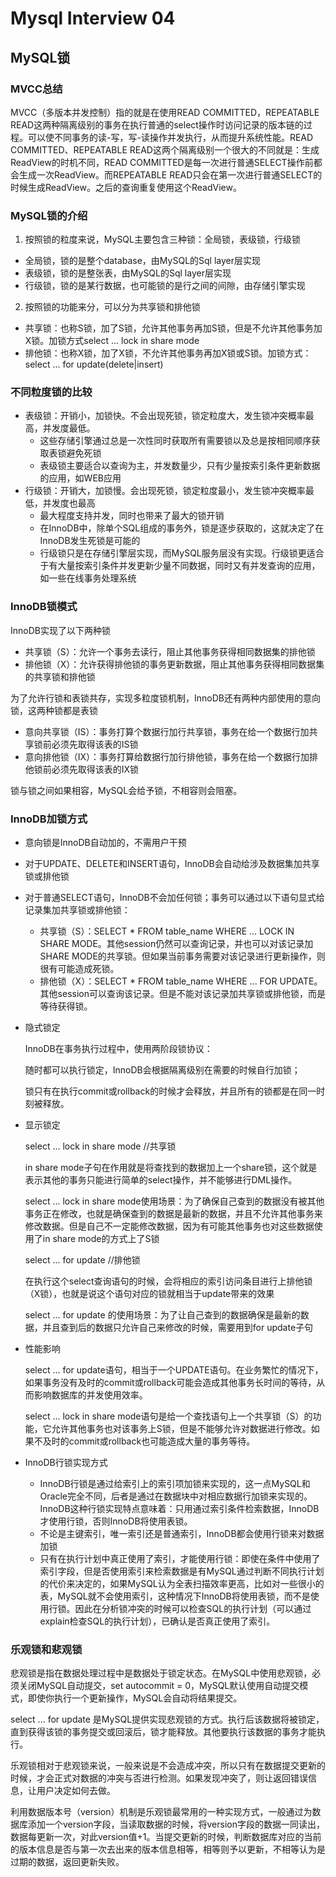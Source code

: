 # Mysql Interview 04

<!--more-->
## MySQL锁
### MVCC总结
MVCC（多版本并发控制）指的就是在使用READ COMMITTED，REPEATABLE READ这两种隔离级别的事务在执行普通的select操作时访问记录的版本链的过程。可以使不同事务的读-写，写-读操作并发执行，从而提升系统性能。READ COMMITTED、REPEATABLE READ这两个隔离级别一个很大的不同就是：生成ReadView的时机不同，READ COMMITTED是每一次进行普通SELECT操作前都会生成一次ReadView。而REPEATABLE READ只会在第一次进行普通SELECT的时候生成ReadView。之后的查询重复使用这个ReadView。
### MySQL锁的介绍
1. 按照锁的粒度来说，MySQL主要包含三种锁：全局锁，表级锁，行级锁
- 全局锁，锁的是整个database，由MySQL的Sql layer层实现
- 表级锁，锁的是整张表，由MySQL的Sql layer层实现
- 行级锁，锁的是某行数据，也可能锁的是行之间的间隙，由存储引擎实现
2. 按照锁的功能来分，可以分为共享锁和排他锁
- 共享锁：也称S锁，加了S锁，允许其他事务再加S锁，但是不允许其他事务加X锁。加锁方式select ... lock in share mode
- 排他锁：也称X锁，加了X锁，不允许其他事务再加X锁或S锁。加锁方式：select ... for update(delete|insert)
### 不同粒度锁的比较
- 表级锁：开销小，加锁快。不会出现死锁，锁定粒度大，发生锁冲突概率最高，并发度最低。
    - 这些存储引擎通过总是一次性同时获取所有需要锁以及总是按相同顺序获取表锁避免死锁
    - 表级锁主要适合以查询为主，并发数量少，只有少量按索引条件更新数据的应用，如WEB应用
- 行级锁：开销大，加锁慢。会出现死锁，锁定粒度最小，发生锁冲突概率最低，并发度也最高
    - 最大程度支持并发，同时也带来了最大的锁开销
    - 在InnoDB中，除单个SQL组成的事务外，锁是逐步获取的，这就决定了在InnoDB发生死锁是可能的
    - 行级锁只是在存储引擎层实现，而MySQL服务层没有实现。行级锁更适合于有大量按索引条件并发更新少量不同数据，同时又有并发查询的应用，如一些在线事务处理系统
### InnoDB锁模式
InnoDB实现了以下两种锁
- 共享锁（S）：允许一个事务去读行，阻止其他事务获得相同数据集的排他锁
- 排他锁（X）：允许获得排他锁的事务更新数据，阻止其他事务获得相同数据集的共享锁和排他锁

为了允许行锁和表锁共存，实现多粒度锁机制，InnoDB还有两种内部使用的意向锁，这两种锁都是表锁
- 意向共享锁（IS）：事务打算个数据行加行共享锁，事务在给一个数据行加共享锁前必须先取得该表的IS锁
- 意向排他锁（IX）：事务打算给数据行加行排他锁，事务在给一个数据行加排他锁前必须先取得该表的IX锁

锁与锁之间如果相容，MySQL会给予锁，不相容则会阻塞。
### InnoDB加锁方式
- 意向锁是InnoDB自动加的，不需用户干预
- 对于UPDATE、DELETE和INSERT语句，InnoDB会自动给涉及数据集加共享锁或排他锁
- 对于普通SELECT语句，InnoDB不会加任何锁；事务可以通过以下语句显式给记录集加共享锁或排他锁：
    - 共享锁（S）：SELECT * FROM table_name WHERE ... LOCK IN SHARE MODE。其他session仍然可以查询记录，并也可以对该记录加SHARE MODE的共享锁。但如果当前事务需要对该记录进行更新操作，则很有可能造成死锁。
    - 排他锁（X）：SELECT * FROM table_name WHERE ... FOR UPDATE。其他session可以查询该记录。但是不能对该记录加共享锁或排他锁，而是等待获得锁。
- 隐式锁定

    InnoDB在事务执行过程中，使用两阶段锁协议：

    随时都可以执行锁定，InnoDB会根据隔离级别在需要的时候自行加锁；

    锁只有在执行commit或rollback的时候才会释放，并且所有的锁都是在同一时刻被释放。
- 显示锁定

    select ... lock in share mode   //共享锁

    in share mode子句在作用就是将查找到的数据加上一个share锁，这个就是表示其他的事务只能进行简单的select操作，并不能够进行DML操作。

    select ... lock in share mode使用场景：为了确保自己查到的数据没有被其他事务正在修改，也就是确保查到的数据是最新的数据，并且不允许其他事务来修改数据。但是自己不一定能修改数据，因为有可能其他事务也对这些数据使用了in share mode的方式上了S锁

    select ... for update           //排他锁

    在执行这个select查询语句的时候，会将相应的索引访问条目进行上排他锁（X锁），也就是说这个语句对应的锁就相当于update带来的效果

    select ... for update 的使用场景：为了让自己查到的数据确保是最新的数据，并且查到后的数据只允许自己来修改的时候，需要用到for update子句
- 性能影响

    select ... for update语句，相当于一个UPDATE语句。在业务繁忙的情况下，如果事务没有及时的commit或rollback可能会造成其他事务长时间的等待，从而影响数据库的并发使用效率。

    select ... lock in share mode语句是给一个查找语句上一个共享锁（S）的功能，它允许其他事务也对该事务上S锁，但是不能够允许对数据进行修改。如果不及时的commit或rollback也可能造成大量的事务等待。
- InnoDB行锁实现方式
    - InnoDB行锁是通过给索引上的索引项加锁来实现的，这一点MySQL和Oracle完全不同，后者是通过在数据块中对相应数据行加锁来实现的。InnoDB这种行锁实现特点意味着：只用通过索引条件检索数据，InnoDB才使用行锁，否则InnoDB将使用表锁。
    - 不论是主键索引，唯一索引还是普通索引，InnoDB都会使用行锁来对数据加锁
    - 只有在执行计划中真正使用了索引，才能使用行锁：即使在条件中使用了索引字段，但是否使用索引来检索数据是有MySQL通过判断不同执行计划的代价来决定的，如果MySQL认为全表扫描效率更高，比如对一些很小的表，MySQL就不会使用索引，这种情况下InnoDB将使用表锁，而不是使用行锁。因此在分析锁冲突的时候可以检查SQL的执行计划（可以通过explain检查SQL的执行计划），已确认是否真正使用了索引。
### 乐观锁和悲观锁
悲观锁是指在数据处理过程中是数据处于锁定状态。在MySQL中使用悲观锁，必须关闭MySQL自动提交，set autocommit = 0，MySQL默认使用自动提交模式，即使你执行一个更新操作，MySQL会自动将结果提交。

select ... for update 是MySQL提供实现悲观锁的方式。执行后该数据将被锁定，直到获得该锁的事务提交或回滚后，锁才能释放。其他要执行该数据的事务才能执行。

乐观锁相对于悲观锁来说，一般来说是不会造成冲突，所以只有在数据提交更新的时候，才会正式对数据的冲突与否进行检测。如果发现冲突了，则让返回错误信息，让用户决定如何去做。

利用数据版本号（version）机制是乐观锁最常用的一种实现方式，一般通过为数据库添加一个version字段，当读取数据的时候，将version字段的数据一同读出，数据每更新一次，对此version值+1。当提交更新的时候，判断数据库对应的当前的版本信息是否与第一次去出来的版本信息相等，相等则予以更新，不相等认为是过期的数据，返回更新失败。
